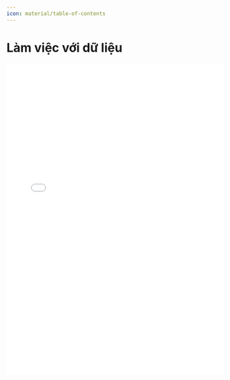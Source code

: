 ```yaml
---
icon: material/table-of-contents
---
```


# Làm việc với dữ liệu

<div>
    <iframe style="width: 100%; height: 720px" frameBorder=0 src="../topic-index.html">Mục lục</iframe>
</div>
